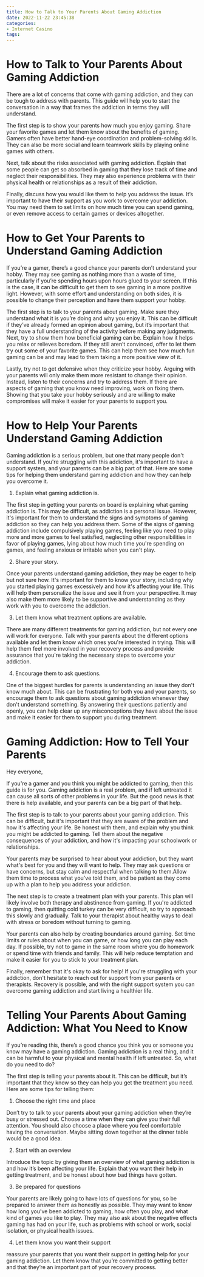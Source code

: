 ```yaml
---
title: How to Talk to Your Parents About Gaming Addiction
date: 2022-11-22 23:45:38
categories:
- Internet Casino
tags:
---
```



#  How to Talk to Your Parents About Gaming Addiction

There are a lot of concerns that come with gaming addiction, and they can be tough to address with parents. This guide will help you to start the conversation in a way that frames the addiction in terms they will understand.

The first step is to show your parents how much you enjoy gaming. Share your favorite games and let them know about the benefits of gaming. Gamers often have better hand-eye coordination and problem-solving skills. They can also be more social and learn teamwork skills by playing online games with others.

Next, talk about the risks associated with gaming addiction. Explain that some people can get so absorbed in gaming that they lose track of time and neglect their responsibilities. They may also experience problems with their physical health or relationships as a result of their addiction.

Finally, discuss how you would like them to help you address the issue. It’s important to have their support as you work to overcome your addiction. You may need them to set limits on how much time you can spend gaming, or even remove access to certain games or devices altogether.

#  How to Get Your Parents to Understand Gaming Addiction

If you’re a gamer, there’s a good chance your parents don’t understand your hobby. They may see gaming as nothing more than a waste of time, particularly if you’re spending hours upon hours glued to your screen. If this is the case, it can be difficult to get them to see gaming in a more positive light. However, with some effort and understanding on both sides, it is possible to change their perception and have them support your hobby.

The first step is to talk to your parents about gaming. Make sure they understand what it is you’re doing and why you enjoy it. This can be difficult if they’ve already formed an opinion about gaming, but it’s important that they have a full understanding of the activity before making any judgments. Next, try to show them how beneficial gaming can be. Explain how it helps you relax or relieves boredom. If they still aren’t convinced, offer to let them try out some of your favorite games. This can help them see how much fun gaming can be and may lead to them taking a more positive view of it.

Lastly, try not to get defensive when they criticize your hobby. Arguing with your parents will only make them more resistant to change their opinion. Instead, listen to their concerns and try to address them. If there are aspects of gaming that you know need improving, work on fixing them. Showing that you take your hobby seriously and are willing to make compromises will make it easier for your parents to support you.

#  How to Help Your Parents Understand Gaming Addiction

 Gaming addiction is a serious problem, but one that many people don't understand. If you're struggling with this addiction, it's important to have a support system, and your parents can be a big part of that. Here are some tips for helping them understand gaming addiction and how they can help you overcome it.

1. Explain what gaming addiction is.

The first step in getting your parents on board is explaining what gaming addiction is. This may be difficult, as addiction is a personal issue. However, it's important for them to understand the signs and symptoms of gaming addiction so they can help you address them. Some of the signs of gaming addiction include compulsively playing games, feeling like you need to play more and more games to feel satisfied, neglecting other responsibilities in favor of playing games, lying about how much time you're spending on games, and feeling anxious or irritable when you can't play.

2. Share your story.

Once your parents understand gaming addiction, they may be eager to help but not sure how. It's important for them to know your story, including why you started playing games excessively and how it's affecting your life. This will help them personalize the issue and see it from your perspective. It may also make them more likely to be supportive and understanding as they work with you to overcome the addiction.

3. Let them know what treatment options are available.

There are many different treatments for gaming addiction, but not every one will work for everyone. Talk with your parents about the different options available and let them know which ones you're interested in trying. This will help them feel more involved in your recovery process and provide assurance that you're taking the necessary steps to overcome your addiction.

4. Encourage them to ask questions.

One of the biggest hurdles for parents is understanding an issue they don't know much about. This can be frustrating for both you and your parents, so encourage them to ask questions about gaming addiction whenever they don't understand something. By answering their questions patiently and openly, you can help clear up any misconceptions they have about the issue and make it easier for them to support you during treatment.

#  Gaming Addiction: How to Tell Your Parents

Hey everyone,

If you're a gamer and you think you might be addicted to gaming, then this guide is for you. Gaming addiction is a real problem, and if left untreated it can cause all sorts of other problems in your life. But the good news is that there is help available, and your parents can be a big part of that help.

The first step is to talk to your parents about your gaming addiction. This can be difficult, but it's important that they are aware of the problem and how it's affecting your life. Be honest with them, and explain why you think you might be addicted to gaming. Tell them about the negative consequences of your addiction, and how it's impacting your schoolwork or relationships.

Your parents may be surprised to hear about your addiction, but they want what's best for you and they will want to help. They may ask questions or have concerns, but stay calm and respectful when talking to them.Allow them time to process what you've told them, and be patient as they come up with a plan to help you address your addiction.

The next step is to create a treatment plan with your parents. This plan will likely involve both therapy and abstinence from gaming. If you're addicted to gaming, then quitting cold turkey can be very difficult, so try to approach this slowly and gradually. Talk to your therapist about healthy ways to deal with stress or boredom without turning to gaming.

Your parents can also help by creating boundaries around gaming. Set time limits or rules about when you can game, or how long you can play each day. If possible, try not to game in the same room where you do homework or spend time with friends and family. This will help reduce temptation and make it easier for you to stick to your treatment plan.

 Finally, remember that it's okay to ask for help! If you're struggling with your addiction, don't hesitate to reach out for support from your parents or therapists. Recovery is possible, and with the right support system you can overcome gaming addiction and start living a healthier life.

#  Telling Your Parents About Gaming Addiction: What You Need to Know

If you’re reading this, there’s a good chance you think you or someone you know may have a gaming addiction. Gaming addiction is a real thing, and it can be harmful to your physical and mental health if left untreated. So, what do you need to do?

The first step is telling your parents about it. This can be difficult, but it’s important that they know so they can help you get the treatment you need. Here are some tips for telling them:

1. Choose the right time and place

Don’t try to talk to your parents about your gaming addiction when they’re busy or stressed out. Choose a time when they can give you their full attention. You should also choose a place where you feel comfortable having the conversation. Maybe sitting down together at the dinner table would be a good idea.

2. Start with an overview

Introduce the topic by giving them an overview of what gaming addiction is and how it’s been affecting your life. Explain that you want their help in getting treatment, and be honest about how bad things have gotten.

3. Be prepared for questions

Your parents are likely going to have lots of questions for you, so be prepared to answer them as honestly as possible. They may want to know how long you’ve been addicted to gaming, how often you play, and what kind of games you like to play. They may also ask about the negative effects gaming has had on your life, such as problems with school or work, social isolation, or physical health issues.

4. Let them know you want their support

 reassure your parents that you want their support in getting help for your gaming addiction. Let them know that you’re committed to getting better and that they’re an important part of your recovery process.